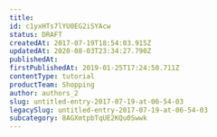 ```yaml
---
title: 
id: c1yxHTs7lYU0EG2iSYAcw
status: DRAFT
createdAt: 2017-07-19T18:54:03.915Z
updatedAt: 2020-08-03T23:34:27.790Z
publishedAt: 
firstPublishedAt: 2019-01-25T17:24:50.711Z
contentType: tutorial
productTeam: Shopping
author: authors_2
slug: untitled-entry-2017-07-19-at-06-54-03
legacySlug: untitled-entry-2017-07-19-at-06-54-03
subcategory: 8AGXmtpbTqUE2KQu0Swwk
---
```



